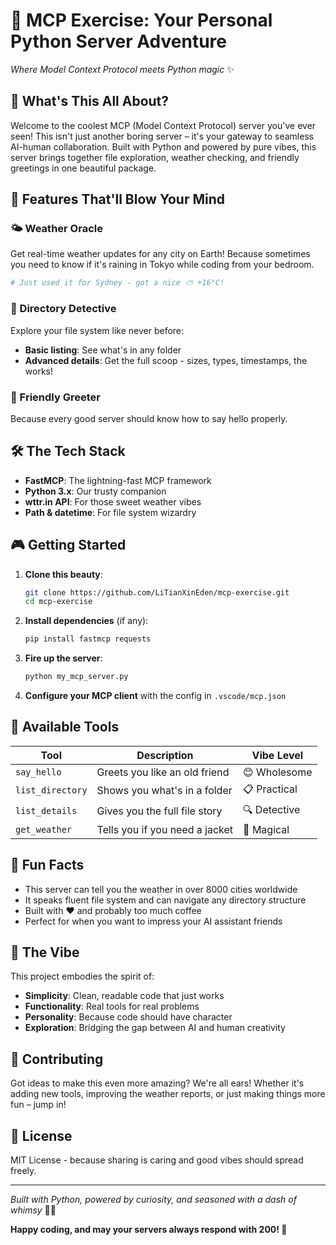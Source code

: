 # 🌟 MCP Exercise: Your Personal Python Server Adventure

*Where Model Context Protocol meets Python magic* ✨

## 🚀 What's This All About?

Welcome to the coolest MCP (Model Context Protocol) server you've ever seen! This isn't just another boring server – it's your gateway to seamless AI-human collaboration. Built with Python and powered by pure vibes, this server brings together file exploration, weather checking, and friendly greetings in one beautiful package.

## 🎯 Features That'll Blow Your Mind

### 🌤️ Weather Oracle
Get real-time weather updates for any city on Earth! Because sometimes you need to know if it's raining in Tokyo while coding from your bedroom.

```python
# Just used it for Sydney - got a nice ⛅️ +16°C!
```

### 📁 Directory Detective
Explore your file system like never before:
- **Basic listing**: See what's in any folder
- **Advanced details**: Get the full scoop - sizes, types, timestamps, the works!

### 👋 Friendly Greeter
Because every good server should know how to say hello properly.

## 🛠️ The Tech Stack

- **FastMCP**: The lightning-fast MCP framework
- **Python 3.x**: Our trusty companion
- **wttr.in API**: For those sweet weather vibes
- **Path & datetime**: For file system wizardry

## 🎮 Getting Started

1. **Clone this beauty**:
   ```bash
   git clone https://github.com/LiTianXinEden/mcp-exercise.git
   cd mcp-exercise
   ```

2. **Install dependencies** (if any):
   ```bash
   pip install fastmcp requests
   ```

3. **Fire up the server**:
   ```bash
   python my_mcp_server.py
   ```

4. **Configure your MCP client** with the config in `.vscode/mcp.json`

## 🎪 Available Tools

| Tool | Description | Vibe Level |
|------|-------------|------------|
| `say_hello` | Greets you like an old friend | 😊 Wholesome |
| `list_directory` | Shows you what's in a folder | 📋 Practical |
| `list_details` | Gives you the full file story | 🔍 Detective |
| `get_weather` | Tells you if you need a jacket | 🌈 Magical |

## 🌈 Fun Facts

- This server can tell you the weather in over 8000 cities worldwide
- It speaks fluent file system and can navigate any directory structure
- Built with ❤️ and probably too much coffee
- Perfect for when you want to impress your AI assistant friends

## 🎨 The Vibe

This project embodies the spirit of:
- **Simplicity**: Clean, readable code that just works
- **Functionality**: Real tools for real problems
- **Personality**: Because code should have character
- **Exploration**: Bridging the gap between AI and human creativity

## 🤝 Contributing

Got ideas to make this even more amazing? We're all ears! Whether it's adding new tools, improving the weather reports, or just making things more fun – jump in!

## 📜 License

MIT License - because sharing is caring and good vibes should spread freely.

---

*Built with Python, powered by curiosity, and seasoned with a dash of whimsy* 🐍✨

**Happy coding, and may your servers always respond with 200! 🎉**
